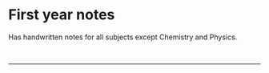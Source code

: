 # First year notes

Has handwritten notes for all subjects except Chemistry and Physics.

<br>


--- 


